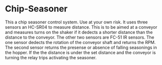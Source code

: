 # Chip-Seasoner
This a chip seasoner control system. Use at your own risk.
It uses three sensors an HC-SR04 to measure distance. This is to be aimed at a conveyor and measures turns on the shaker if it dedects a shorter distance than the distance to the conveyor. The other two sensors are FC-51 IR sensors. The one sensor dedects the rotation of the conveyor shaft and returns the RPM. The second sensor returns the presense or absence of falling seasonings in the hopper.
If the the distance is under the set distance and the conveyor is turning the relay trips activating the seasoner.
